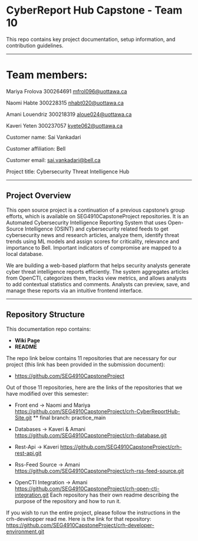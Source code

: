 # CyberReport Hub Capstone - Team 10

This repo contains key project documentation, setup information, and contribution guidelines.

---

# Team members:

Mariya Frolova 300264691 mfrol096@uottawa.ca

Naomi Habte 300228315 nhabt020@uottawa.ca

Amani Louendriz 300218319 aloue024@uottawa.ca

Kaveri Yeten 300237057 kyete062@uottawa.ca

Customer name: Sai Vankadari

Customer affiliation: Bell

Customer email: sai.vankadari@bell.ca

Project title: Cybersecurity Threat Intelligence Hub

---

## Project Overview

This open source project is a continuation of a previous capstone’s group efforts, which is available on SEG4910CapstoneProject repositories. It is an Automated Cybersecurity Intelligence Reporting System that uses Open-Source Intelligence (OSINT) and cybersecurity related feeds to get cybersecurity news and research articles, analyze them, identify threat trends using ML models and assign scores for criticality, relevance and importance to Bell. Important indicators of compromise are mapped to a local database.

We are building a web-based platform that helps security analysts generate cyber threat intelligence reports efficiently. The system aggregates articles from OpenCTI, categorizes them, tracks view metrics, and allows analysts to add contextual statistics and comments. Analysts can preview, save, and manage these reports via an intuitive frontend interface.

---

## Repository Structure

This documentation repo contains:
- **Wiki Page** 
- **README**

The repo link below contains 11 repositories that are necessary for our project (this link has been provided in the submission document):
- https://github.com/SEG4910CapstoneProject

Out of those 11 repositories, here are the links of the repositories that we have modified over this semester:

- Front end -> Naomi and Mariya
    https://github.com/SEG4910CapstoneProject/crh-CyberReportHub-Site.git
    ** final branch: practice_main
  
- Databases -> Kaveri & Amani
    https://github.com/SEG4910CapstoneProject/crh-database.git

- Rest-Api -> Kaveri
   https://github.com/SEG4910CapstoneProject/crh-rest-api.git

- Rss-Feed Source -> Amani
    https://github.com/SEG4910CapstoneProject/crh-rss-feed-source.git

- OpenCTI Integration -> Amani
    https://github.com/SEG4910CapstoneProject/crh-open-cti-integration.git
Each repository has their own readme describing the purpose of the repository and how to run it.

If you wish to run the entire project, please follow the instructions in the crh-developper read me. Here is the link for that repository:
  https://github.com/SEG4910CapstoneProject/crh-developer-environment.git



